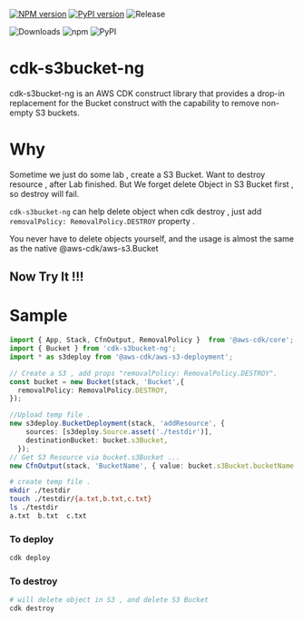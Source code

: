 [![NPM version](https://badge.fury.io/js/cdk-s3bucket-ng.svg)](https://badge.fury.io/js/cdk-s3bucket-ng)
[![PyPI version](https://badge.fury.io/py/cdk-s3bucket-ng.svg)](https://badge.fury.io/py/cdk-s3bucket-ng)
![Release](https://github.com/guan840912/cdk-s3bucket/workflows/Release/badge.svg)

![Downloads](https://img.shields.io/badge/-DOWNLOADS:-brightgreen?color=gray)
![npm](https://img.shields.io/npm/dt/cdk-s3bucket-ng?label=npm&color=orange)
![PyPI](https://img.shields.io/pypi/dm/cdk-s3bucket-ng?label=pypi&color=blue)

# cdk-s3bucket-ng
cdk-s3bucket-ng is an AWS CDK construct library that provides a drop-in replacement for the Bucket construct with the capability to remove non-empty S3 buckets.

# Why

Sometime we just do some lab , create a S3 Bucket. 
Want to destroy resource , after Lab finished. 
But We forget delete Object in S3 Bucket first , so destroy will fail.

`cdk-s3bucket-ng`  can help delete object when cdk destroy , just add `removalPolicy: RemovalPolicy.DESTROY`  property .

You never have to delete objects yourself, and the usage is almost the same as the native @aws-cdk/aws-s3.Bucket

## Now Try It !!!
# Sample

```ts
import { App, Stack, CfnOutput, RemovalPolicy }  from '@aws-cdk/core';
import { Bucket } from 'cdk-s3bucket-ng';
import * as s3deploy from '@aws-cdk/aws-s3-deployment';

// Create a S3 , add props "removalPolicy: RemovalPolicy.DESTROY".
const bucket = new Bucket(stack, 'Bucket',{
  removalPolicy: RemovalPolicy.DESTROY,
});

//Upload temp file .
new s3deploy.BucketDeployment(stack, 'addResource', {
    sources: [s3deploy.Source.asset('./testdir')],
    destinationBucket: bucket.s3Bucket,
  });
// Get S3 Resource via bucket.s3Bucket ...
new CfnOutput(stack, 'BucketName', { value: bucket.s3Bucket.bucketName }); 
```

```bash
# create temp file .
mkdir ./testdir
touch ./testdir/{a.txt,b.txt,c.txt}
ls ./testdir
a.txt  b.txt  c.txt
```
### To deploy
```bash
cdk deploy
```
### To destroy
```bash
# will delete object in S3 , and delete S3 Bucket
cdk destroy
```
